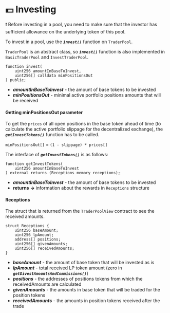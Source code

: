 # 💵 Investing

❗ Before investing in a pool, you need to make sure that the investor has sufficient allowance on the underlying token of this pool.

To invest in a pool, use the ***`invest()`*** function on `TraderPool`.

`TraderPool` is an abstract class, so ***`invest()`*** function is also implemented in `BasicTraderPool` and `InvestTraderPool`.

```solidity
function invest(
    uint256 amountInBaseToInvest,
    uint256[] calldata minPositionsOut
) public;
```

- ***amountInBaseToInvest*** - the amount of base tokens to be invested
- ***minPositionsOut*** - minimal active portfolio positions amounts that will be received

#### Getting minPositionsOut parameter 

To get the `prices` of all open positions in the base token ahead of time (to calculate the active portfolio slippage for the decentralized exchange), the ***`getInvestTokens()`*** function has to be called.

`minPositionsOut[]` = `(1 - slippage) * prices[]`

The interface of ***`getInvestTokens()`*** is as follows:
```solidity
function getInvestTokens(
    uint256 amountInBaseToInvest
) external returns (Receptions memory receptions);
```
- ***amountInBaseToInvest*** - the amount of base tokens to be invested
- **returns** **->** information about the rewards in `Receptions` structure

#### Receptions

The struct that is returned from the `TraderPoolView` contract to see the received amounts.

```solidity
struct Receptions {
    uint256 baseAmount;
    uint256 lpAmount;
    address[] positions;
    uint256[] givenAmounts;
    uint256[] receivedAmounts;
}
```
- ***baseAmount*** - the amount of base token that will be invested as is
- ***lpAmount*** - total received LP token amount (zero in ***`getDivestAmountsAndCommissions()`***)
- ***positions*** - the addresses of positions tokens from which the receivedAmounts are calculated
- ***givenAmounts*** - the amounts in base token that will be traded for the position tokens 
- ***receivedAmounts*** - the amounts in position tokens received after the trade